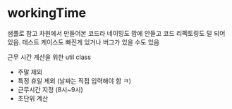 # workingTime

샘플로 참고 차원에서 만들어본 코드라 네이밍도 맘에 안들고 코드 리펙토링도 덜 되어 있음.
테스트 케이스도 빠진게 있거나 버그가 있을 수도 있음

근무 시간 계산을 위한 util class

- 주말 제외
- 특정 휴일 제외 (날짜는 직접 입력해야 함 ㅋ)
- 근무시간 지정 (8시~9시)
- 초단위 계산

